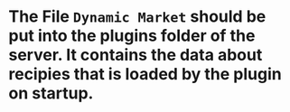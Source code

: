 # The File `Dynamic Market` should be put into the plugins folder of the server. It contains the data about recipies that is loaded by the plugin on startup.